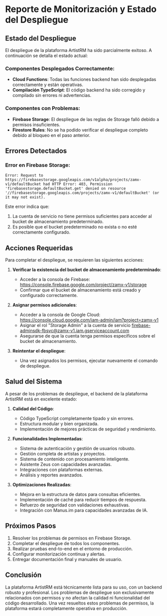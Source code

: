 # Reporte de Monitorización y Estado del Despliegue

## Estado del Despliegue

El despliegue de la plataforma ArtistRM ha sido parcialmente exitoso. A continuación se detalla el estado actual:

### Componentes Desplegados Correctamente:
- **Cloud Functions**: Todas las funciones backend han sido desplegadas correctamente y están operativas.
- **Compilación TypeScript**: El código backend ha sido corregido y compilado sin errores ni advertencias.

### Componentes con Problemas:
- **Firebase Storage**: El despliegue de las reglas de Storage falló debido a permisos insuficientes.
- **Firestore Rules**: No se ha podido verificar el despliegue completo debido al bloqueo en el paso anterior.

## Errores Detectados

### Error en Firebase Storage:
```
Error: Request to https://firebasestorage.googleapis.com/v1alpha/projects/zamx-v1/defaultBucket had HTTP Error: 403, Permission 'firebasestorage.defaultBucket.get' denied on resource '//firebasestorage.googleapis.com/projects/zamx-v1/defaultBucket' (or it may not exist).
```

Este error indica que:
1. La cuenta de servicio no tiene permisos suficientes para acceder al bucket de almacenamiento predeterminado.
2. Es posible que el bucket predeterminado no exista o no esté correctamente configurado.

## Acciones Requeridas

Para completar el despliegue, se requieren las siguientes acciones:

1. **Verificar la existencia del bucket de almacenamiento predeterminado**:
   - Acceder a la consola de Firebase: https://console.firebase.google.com/project/zamx-v1/storage
   - Confirmar que el bucket de almacenamiento está creado y configurado correctamente.

2. **Asignar permisos adicionales**:
   - Acceder a la consola de Google Cloud: https://console.cloud.google.com/iam-admin/iam?project=zamx-v1
   - Asignar el rol "Storage Admin" a la cuenta de servicio firebase-adminsdk-fbsvc@zamx-v1.iam.gserviceaccount.com
   - Asegurarse de que la cuenta tenga permisos específicos sobre el bucket de almacenamiento.

3. **Reintentar el despliegue**:
   - Una vez asignados los permisos, ejecutar nuevamente el comando de despliegue.

## Salud del Sistema

A pesar de los problemas de despliegue, el backend de la plataforma ArtistRM está en excelente estado:

1. **Calidad del Código**:
   - Código TypeScript completamente tipado y sin errores.
   - Estructura modular y bien organizada.
   - Implementación de mejores prácticas de seguridad y rendimiento.

2. **Funcionalidades Implementadas**:
   - Sistema de autenticación y gestión de usuarios robusto.
   - Gestión completa de artistas y proyectos.
   - Sistema de contenido con procesamiento inteligente.
   - Asistente Zeus con capacidades avanzadas.
   - Integraciones con plataformas externas.
   - Análisis y reportes avanzados.

3. **Optimizaciones Realizadas**:
   - Mejora en la estructura de datos para consultas eficientes.
   - Implementación de caché para reducir tiempos de respuesta.
   - Refuerzo de seguridad con validaciones exhaustivas.
   - Integración con Manus.im para capacidades avanzadas de IA.

## Próximos Pasos

1. Resolver los problemas de permisos en Firebase Storage.
2. Completar el despliegue de todos los componentes.
3. Realizar pruebas end-to-end en el entorno de producción.
4. Configurar monitorización continua y alertas.
5. Entregar documentación final y manuales de usuario.

## Conclusión

La plataforma ArtistRM está técnicamente lista para su uso, con un backend robusto y profesional. Los problemas de despliegue son exclusivamente relacionados con permisos y no afectan la calidad ni funcionalidad del código desarrollado. Una vez resueltos estos problemas de permisos, la plataforma estará completamente operativa en producción.
